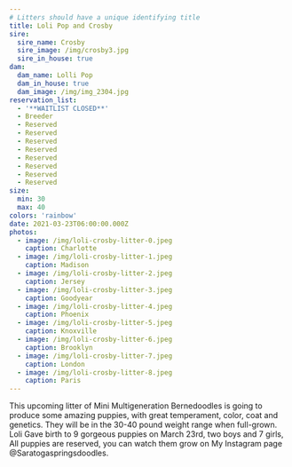 ```yaml
---
# Litters should have a unique identifying title
title: Loli Pop and Crosby
sire:
  sire_name: Crosby
  sire_image: /img/crosby3.jpg
  sire_in_house: true
dam:
  dam_name: Lolli Pop
  dam_in_house: true
  dam_image: /img/img_2304.jpg
reservation_list:
  - '**WAITLIST CLOSED**'
  - Breeder
  - Reserved
  - Reserved
  - Reserved
  - Reserved
  - Reserved
  - Reserved
  - Reserved
  - Reserved
size:
  min: 30
  max: 40
colors: 'rainbow'
date: 2021-03-23T06:00:00.000Z
photos:
  - image: /img/loli-crosby-litter-0.jpeg
    caption: Charlotte
  - image: /img/loli-crosby-litter-1.jpeg
    caption: Madison
  - image: /img/loli-crosby-litter-2.jpeg
    caption: Jersey
  - image: /img/loli-crosby-litter-3.jpeg
    caption: Goodyear
  - image: /img/loli-crosby-litter-4.jpeg
    caption: Phoenix
  - image: /img/loli-crosby-litter-5.jpeg
    caption: Knoxville
  - image: /img/loli-crosby-litter-6.jpeg
    caption: Brooklyn
  - image: /img/loli-crosby-litter-7.jpeg
    caption: London
  - image: /img/loli-crosby-litter-8.jpeg
    caption: Paris
---
```


This upcoming litter of Mini Multigeneration Bernedoodles is going to produce some amazing puppies, with great temperament, color, coat and genetics. They will be in the 30-40 pound weight range when full-grown. Loli Gave birth to 9 gorgeous puppies on March 23rd, two boys and 7 girls, All puppies are reserved, you can watch them grow on My Instagram page @Saratogaspringsdoodles.
